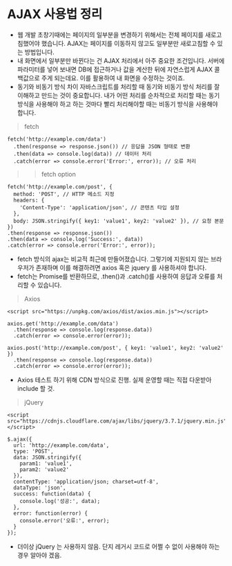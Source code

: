 # AJAX 사용법 정리

* 웹 개발 초창기때에는 페이지의 일부분을 변경하기 위해서는 전체 페이지를 새로고침했어야 했습니다. AJAX는 페이지를 이동하지 않고도 일부분만 새로고침할 수 있는 방법입니다.
* 내 화면에서 일부분만 바뀐다는 건 AJAX 처리에서 아주 중요한 조건입니다. 서버에 파라미터를 넣어 보내면 DB에 접근하거나 값을 계산한 뒤에 자연스럽게 AJAX 콜백값으로 주게 되는데요. 이를 활용하여 내 화면을 수정하는 것이죠.
* 동기와 비동기 방식 차이
자바스크립트를 처리할 때 동기와 비동기 방식 처리를 잘 이해하고 만드는 것이 중요합니다. ​내가 어떤 처리를  순차적으로 처리할 때는 동기 방식을 사용해야 하고 ​하는 것마다 빨리 처리해야할 때는 비동기 방식을 사용해야 합니다.


> fetch
```fetch
fetch('http://example.com/data')
  .then(response => response.json()) // 응답을 JSON 형태로 변환
  .then(data => console.log(data)) // 데이터 처리
  .catch(error => console.error('Error:', error)); // 오류 처리
```

>> fetch option
```fetch
fetch('http://example.com/post', {
  method: 'POST', // HTTP 메소드 지정
  headers: {
    'Content-Type': 'application/json', // 콘텐츠 타입 설정
  },
  body: JSON.stringify({ key1: 'value1', key2: 'value2' }), // 요청 본문
})
.then(response => response.json())
.then(data => console.log('Success:', data))
.catch(error => console.error('Error:', error));
```

* fetch 방식의 ajax는 비교적 최근에 만들어졌습니다. 그렇기에 지원되지 않는 브라우저가 존재하며 이를 해결하려면 axios 혹은 jquery 를 사용하셔야 합니다.
* fetch는 Promise를 반환하므로, .then()과 .catch()를 사용하여 응답과 오류를 처리할 수 있습니다.


> Axios
``` axios
<script src="https://unpkg.com/axios/dist/axios.min.js"></script>

axios.get('http://example.com/data')
  .then(response => console.log(response.data))
  .catch(error => console.error(error));

axios.post('http://example.com/post', { key1: 'value1', key2: 'value2' })
  .then(response => console.log(response.data))
  .catch(error => console.error(error));
```

* Axios 테스트 하기 위해 CDN 방식으로 진행. 실제 운영할 때는 직접 다운받아 include 할 것.

> jQuery
```
<script src="https://cdnjs.cloudflare.com/ajax/libs/jquery/3.7.1/jquery.min.js"></script>

$.ajax({
  url: 'http://example.com/data',
  type: 'POST',
  data: JSON.stringify({
    param1: 'value1',
    param2: 'value2'
  }),
  contentType: 'application/json; charset=utf-8',
  dataType: 'json',
  success: function(data) {
    console.log('성공:', data);
  },
  error: function(error) {
    console.error('오류:', error);
  }
});

```

* 더이상 jQuery 는 사용하지 않음. 단지 레거시 코드로 어쩔 수 없이 사용해야 하는 경우 알아야 겠음. 